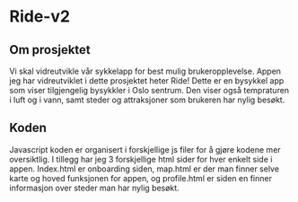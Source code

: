 # Ride-v2

## Om prosjektet

Vi skal vidreutvikle vår sykkelapp for best mulig brukeropplevelse. Appen jeg har vidreutviklet i dette prosjektet heter Ride! 
Dette er en bysykkel app som viser tilgjengelig bysykkler i Oslo sentrum. Den viser også tempraturen i luft og i vann, samt steder og attraksjoner som brukeren
har nylig besøkt. 

## Koden

Javascript koden er organisert i forskjellige js filer for å gjøre kodene mer oversiktlig. 
I tillegg har jeg 3 forskjellige html sider for hver enkelt side i appen. Index.html er onboarding siden, map.html er der man finner selve karte og hoved
funksjonen for appen, og profile.html er siden en finner informasjon over steder man har nylig besøkt.

